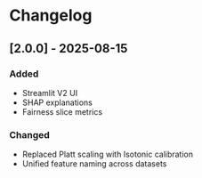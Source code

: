 # Changelog

## [2.0.0] - 2025-08-15
### Added
- Streamlit V2 UI
- SHAP explanations
- Fairness slice metrics

### Changed
- Replaced Platt scaling with Isotonic calibration
- Unified feature naming across datasets
